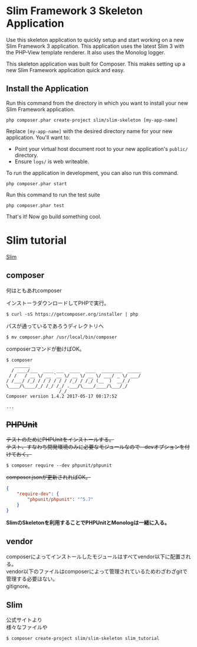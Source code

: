 # Slim Framework 3 Skeleton Application

Use this skeleton application to quickly setup and start working on a new Slim Framework 3 application. This application uses the latest Slim 3 with the PHP-View template renderer. It also uses the Monolog logger.

This skeleton application was built for Composer. This makes setting up a new Slim Framework application quick and easy.

## Install the Application

Run this command from the directory in which you want to install your new Slim Framework application.

    php composer.phar create-project slim/slim-skeleton [my-app-name]

Replace `[my-app-name]` with the desired directory name for your new application. You'll want to:

* Point your virtual host document root to your new application's `public/` directory.
* Ensure `logs/` is web writeable.

To run the application in development, you can also run this command. 

	php composer.phar start

Run this command to run the test suite

	php composer.phar test

That's it! Now go build something cool.
# Slim tutorial
[Slim](https://www.slimframework.com)
## composer
何はともあれcomposer  

インストーラダウンロードしてPHPで実行。  
```
$ curl -sS https://getcomposer.org/installer | php
```

パスが通っているであろうディレクトリへ  
```
$ mv composer.phar /usr/local/bin/composer
```

composerコマンドが動けばOK。

```
$ composer
   ______
  / ____/___  ____ ___  ____  ____  ________  _____
 / /   / __ \/ __ `__ \/ __ \/ __ \/ ___/ _ \/ ___/
/ /___/ /_/ / / / / / / /_/ / /_/ (__  )  __/ /
\____/\____/_/ /_/ /_/ .___/\____/____/\___/_/
                    /_/
Composer version 1.4.2 2017-05-17 08:17:52

...

```

## ~~PHPUnit~~
~~テストのためにPHPUnitをインストールする。~~  
~~テスト、すなわち開発環境のみに必要なモジュールなので--devオプションを付けておく。~~  

```
$ composer require --dev phpunit/phpunit
```

~~composer.jsonが更新されればOK。~~  

```json
{
    "require-dev": {
        "phpunit/phpunit": "^5.7"
    }
}
```

**SlimのSkeletonを利用することでPHPUnitとMonologは一緒に入る。**  

## vendor
composerによってインストールしたモジュールはすべてvendor以下に配置される。  
vendor以下のファイルはcomposerによって管理されているためわざわざgitで管理する必要はない。  
gitignore。  

## Slim
公式サイトより  
様々なファイルや

```
$ composer create-project slim/slim-skeleton slim_tutorial
```
